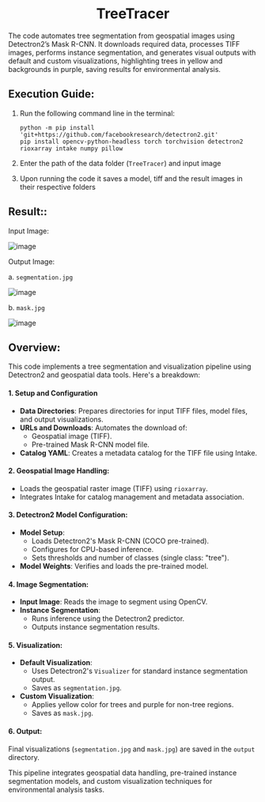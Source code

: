 <h1 align="center">TreeTracer</h1>
The code automates tree segmentation from geospatial images using Detectron2’s Mask R-CNN. It downloads required data, processes TIFF images, performs instance segmentation, and generates visual outputs with default and custom visualizations, highlighting trees in yellow and backgrounds in purple, saving results for environmental analysis.

## Execution Guide:
1. Run the following command line in the terminal:
   ```
   python -m pip install 'git+https://github.com/facebookresearch/detectron2.git'
   pip install opencv-python-headless torch torchvision detectron2 rioxarray intake numpy pillow
   ```

2. Enter the path of the data folder (`TreeTracer`) and input image

3. Upon running the code it saves a model, tiff and the result images in their respective folders

## Result::

   Input Image:

   ![image](https://github.com/user-attachments/assets/31c2d91c-65b5-4dae-8d02-29e539d55743)

   Output Image:

   a. `segmentation.jpg`

   ![image](https://github.com/user-attachments/assets/247f6391-ec52-4481-8e00-a2bbd8025d77)

   b. `mask.jpg`

   ![image](https://github.com/user-attachments/assets/8304c570-e40d-4849-b3f3-49be46d733c7)

## Overview:
This code implements a tree segmentation and visualization pipeline using Detectron2 and geospatial data tools. Here's a breakdown:

#### **1. Setup and Configuration**
- **Data Directories**: Prepares directories for input TIFF files, model files, and output visualizations.
- **URLs and Downloads**: Automates the download of:
  - Geospatial image (TIFF).
  - Pre-trained Mask R-CNN model file.
- **Catalog YAML**: Creates a metadata catalog for the TIFF file using Intake.

#### **2. Geospatial Image Handling:**
- Loads the geospatial raster image (TIFF) using `rioxarray`.
- Integrates Intake for catalog management and metadata association.

#### **3. Detectron2 Model Configuration:**
- **Model Setup**:
  - Loads Detectron2's Mask R-CNN (COCO pre-trained).
  - Configures for CPU-based inference.
  - Sets thresholds and number of classes (single class: "tree").
- **Model Weights**: Verifies and loads the pre-trained model.

#### **4. Image Segmentation:**
- **Input Image**: Reads the image to segment using OpenCV.
- **Instance Segmentation**:
  - Runs inference using the Detectron2 predictor.
  - Outputs instance segmentation results.

#### **5. Visualization:**
- **Default Visualization**:
  - Uses Detectron2's `Visualizer` for standard instance segmentation output.
  - Saves as `segmentation.jpg`.
- **Custom Visualization**:
  - Applies yellow color for trees and purple for non-tree regions.
  - Saves as `mask.jpg`.

#### **6. Output:** 
Final visualizations (`segmentation.jpg` and `mask.jpg`) are saved in the `output` directory.

This pipeline integrates geospatial data handling, pre-trained instance segmentation models, and custom visualization techniques for environmental analysis tasks.
